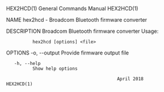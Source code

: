 HEX2HCD(1)                              General Commands Manual                             HEX2HCD(1)

NAME
       hex2hcd - Broadcom Bluetooth firmware converter

DESCRIPTION
       Broadcom Bluetooth firmware converter Usage:

              hex2hcd [options] <file>

OPTIONS
       -o, --output <file>
              Provide firmware output file

       -h, --help
              Show help options

                                              April 2018                                    HEX2HCD(1)
